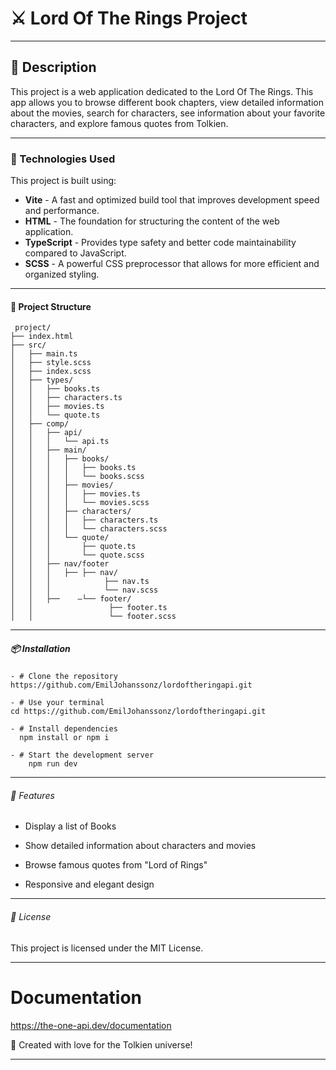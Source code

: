 # ⚔️ Lord Of The Rings Project 

---

## 📖 Description
This project is a web application dedicated to the Lord Of The Rings. This app allows you to browse different book chapters, view detailed information about the movies, search for characters, see information about your favorite characters, and explore famous quotes from Tolkien.

---

### 🚀 Technologies Used

This project is built using:

- **Vite** - A fast and optimized build tool that improves development speed and performance.
- **HTML** - The foundation for structuring the content of the web application.
- **TypeScript** - Provides type safety and better code maintainability compared to JavaScript.
- **SCSS** - A powerful CSS preprocessor that allows for more efficient and organized styling.

---

#### 📂 Project Structure


```
 project/
├── index.html
├── src/
│   ├── main.ts
│   ├── style.scss
│   ├── index.scss
│   ├── types/
│   │   ├── books.ts
│   │   ├── characters.ts
│   │   ├── movies.ts
│   │   └── quote.ts
│   ├── comp/
│   │   ├── api/
│   │   │   └── api.ts
│   │   ├── main/
│   │   │   ├── books/
│   │   │   │   ├── books.ts
│   │   │   │   └── books.scss
│   │   │   ├── movies/
│   │   │   │   ├── movies.ts
│   │   │   │   └── movies.scss
│   │   │   ├── characters/
│   │   │   │   ├── characters.ts
│   │   │   │   └── characters.scss
│   │   │   └── quote/
│   │   │       ├── quote.ts
│   │   │       └── quote.scss
│   │   ├── nav/footer
│   │   │   ├── ├── nav/ 
│   │   │            ├── nav.ts 
│   │   │            └── nav.scss 
│   │   ├──    –└── footer/
│   │                 ├── footer.ts
│   │                 └── footer.scss

```

---

##### 📦 Installation

```
- # Clone the repository
https://github.com/EmilJohanssonz/lordoftheringapi.git

- # Use your terminal
cd https://github.com/EmilJohanssonz/lordoftheringapi.git

- # Install dependencies
  npm install or npm i

- # Start the development server
    npm run dev

  ```

---

###### 📌 Features

- Display a list of Books

- Show detailed information about characters and movies

- Browse famous quotes from "Lord of Rings"

- Responsive and elegant design

---
     

###### 📜 License

This project is licensed under the MIT License.

---
# Documentation
https://the-one-api.dev/documentation

💙 Created with love for the Tolkien universe!

---
